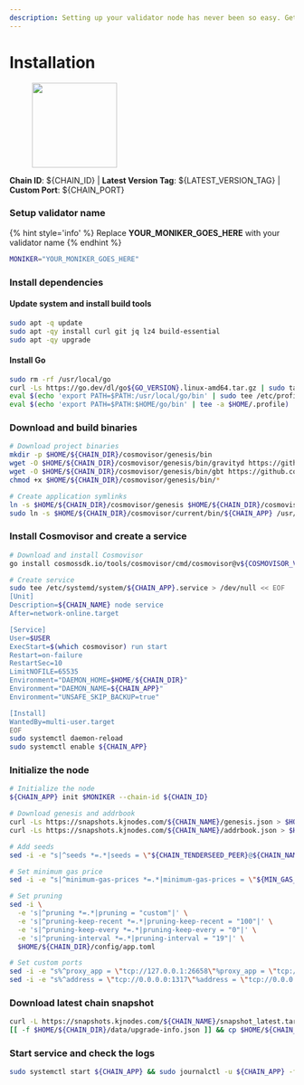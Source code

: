 ```yaml
---
description: Setting up your validator node has never been so easy. Get your validator running in minutes by following step by step instructions.
---
```


# Installation

<figure><img src="https://raw.githubusercontent.com/kj89/testnet_manuals/main/pingpub/logos/${PROJECT_NAME}.png" width="150" alt=""><figcaption></figcaption></figure>

**Chain ID**: ${CHAIN_ID} | **Latest Version Tag**: ${LATEST_VERSION_TAG} | **Custom Port**: ${CHAIN_PORT}

### Setup validator name

{% hint style='info' %}
Replace **YOUR_MONIKER_GOES_HERE** with your validator name
{% endhint %}

```bash
MONIKER="YOUR_MONIKER_GOES_HERE"
```

### Install dependencies

#### Update system and install build tools

```bash
sudo apt -q update
sudo apt -qy install curl git jq lz4 build-essential
sudo apt -qy upgrade
```

#### Install Go

```bash
sudo rm -rf /usr/local/go
curl -Ls https://go.dev/dl/go${GO_VERSION}.linux-amd64.tar.gz | sudo tar -xzf - -C /usr/local
eval $(echo 'export PATH=$PATH:/usr/local/go/bin' | sudo tee /etc/profile.d/golang.sh)
eval $(echo 'export PATH=$PATH:$HOME/go/bin' | tee -a $HOME/.profile)
```

### Download and build binaries

```bash
# Download project binaries
mkdir -p $HOME/${CHAIN_DIR}/cosmovisor/genesis/bin
wget -O $HOME/${CHAIN_DIR}/cosmovisor/genesis/bin/gravityd https://github.com/Gravity-Bridge/Gravity-Bridge/releases/download/${LATEST_VERSION_TAG}/gravity-linux-amd64
wget -O $HOME/${CHAIN_DIR}/cosmovisor/genesis/bin/gbt https://github.com/Gravity-Bridge/Gravity-Bridge/releases/download/${LATEST_VERSION_TAG}/gbt
chmod +x $HOME/${CHAIN_DIR}/cosmovisor/genesis/bin/*

# Create application symlinks
ln -s $HOME/${CHAIN_DIR}/cosmovisor/genesis $HOME/${CHAIN_DIR}/cosmovisor/current
sudo ln -s $HOME/${CHAIN_DIR}/cosmovisor/current/bin/${CHAIN_APP} /usr/local/bin/${CHAIN_APP}
```

### Install Cosmovisor and create a service

```bash
# Download and install Cosmovisor
go install cosmossdk.io/tools/cosmovisor/cmd/cosmovisor@v${COSMOVISOR_VERSION}

# Create service
sudo tee /etc/systemd/system/${CHAIN_APP}.service > /dev/null << EOF
[Unit]
Description=${CHAIN_NAME} node service
After=network-online.target

[Service]
User=$USER
ExecStart=$(which cosmovisor) run start
Restart=on-failure
RestartSec=10
LimitNOFILE=65535
Environment="DAEMON_HOME=$HOME/${CHAIN_DIR}"
Environment="DAEMON_NAME=${CHAIN_APP}"
Environment="UNSAFE_SKIP_BACKUP=true"

[Install]
WantedBy=multi-user.target
EOF
sudo systemctl daemon-reload
sudo systemctl enable ${CHAIN_APP}
```

### Initialize the node

```bash
# Initialize the node
${CHAIN_APP} init $MONIKER --chain-id ${CHAIN_ID}

# Download genesis and addrbook
curl -Ls https://snapshots.kjnodes.com/${CHAIN_NAME}/genesis.json > $HOME/${CHAIN_DIR}/config/genesis.json
curl -Ls https://snapshots.kjnodes.com/${CHAIN_NAME}/addrbook.json > $HOME/${CHAIN_DIR}/config/addrbook.json

# Add seeds
sed -i -e "s|^seeds *=.*|seeds = \"${CHAIN_TENDERSEED_PEER}@${CHAIN_NAME}.rpc.kjnodes.com:${CHAIN_PORT}659\"|" $HOME/${CHAIN_DIR}/config/config.toml

# Set minimum gas price
sed -i -e "s|^minimum-gas-prices *=.*|minimum-gas-prices = \"${MIN_GAS_PRICE}\"|" $HOME/${CHAIN_DIR}/config/app.toml

# Set pruning
sed -i \
  -e 's|^pruning *=.*|pruning = "custom"|' \
  -e 's|^pruning-keep-recent *=.*|pruning-keep-recent = "100"|' \
  -e 's|^pruning-keep-every *=.*|pruning-keep-every = "0"|' \
  -e 's|^pruning-interval *=.*|pruning-interval = "19"|' \
  $HOME/${CHAIN_DIR}/config/app.toml

# Set custom ports
sed -i -e "s%^proxy_app = \"tcp://127.0.0.1:26658\"%proxy_app = \"tcp://127.0.0.1:${CHAIN_PORT}658\"%; s%^laddr = \"tcp://127.0.0.1:26657\"%laddr = \"tcp://127.0.0.1:${CHAIN_PORT}657\"%; s%^pprof_laddr = \"localhost:6060\"%pprof_laddr = \"localhost:${CHAIN_PORT}060\"%; s%^laddr = \"tcp://0.0.0.0:26656\"%laddr = \"tcp://0.0.0.0:${CHAIN_PORT}656\"%; s%^prometheus_listen_addr = \":26660\"%prometheus_listen_addr = \":${CHAIN_PORT}660\"%" $HOME/${CHAIN_DIR}/config/config.toml
sed -i -e "s%^address = \"tcp://0.0.0.0:1317\"%address = \"tcp://0.0.0.0:${CHAIN_PORT}317\"%; s%^address = \":8080\"%address = \":${CHAIN_PORT}080\"%; s%^address = \"0.0.0.0:9090\"%address = \"0.0.0.0:${CHAIN_PORT}090\"%; s%^address = \"0.0.0.0:9091\"%address = \"0.0.0.0:${CHAIN_PORT}091\"%; s%^address = \"0.0.0.0:8545\"%address = \"0.0.0.0:${CHAIN_PORT}545\"%; s%^ws-address = \"0.0.0.0:8546\"%ws-address = \"0.0.0.0:${CHAIN_PORT}546\"%" $HOME/${CHAIN_DIR}/config/app.toml
```

### Download latest chain snapshot

```bash
curl -L https://snapshots.kjnodes.com/${CHAIN_NAME}/snapshot_latest.tar.lz4 | tar -Ilz4 -xf - -C $HOME/${CHAIN_DIR}
[[ -f $HOME/${CHAIN_DIR}/data/upgrade-info.json ]] && cp $HOME/${CHAIN_DIR}/data/upgrade-info.json $HOME/${CHAIN_DIR}/cosmovisor/genesis/upgrade-info.json
```

### Start service and check the logs

```bash
sudo systemctl start ${CHAIN_APP} && sudo journalctl -u ${CHAIN_APP} -f --no-hostname -o cat
```
